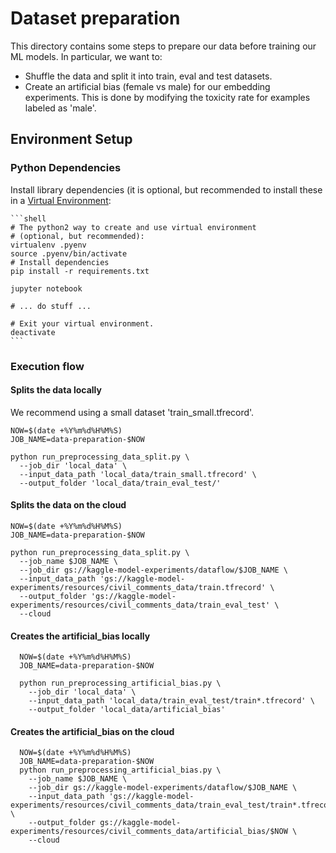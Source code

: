 # Dataset preparation

This directory contains some steps to prepare our data before training our ML models. In particular, we want to:
 * Shuffle the data and split it into train, eval and test datasets.
 * Create an artificial bias (female vs male) for our embedding experiments. This is done by modifying the toxicity rate for examples labeled as 'male'.


## Environment Setup

### Python Dependencies

Install library dependencies (it is optional, but recommended to install these
in a [Virtual Environment](https://docs.python.org/3/tutorial/venv.html):

    ```shell
    # The python2 way to create and use virtual environment
    # (optional, but recommended):
    virtualenv .pyenv
    source .pyenv/bin/activate
    # Install dependencies
    pip install -r requirements.txt

    jupyter notebook

    # ... do stuff ...

    # Exit your virtual environment.
    deactivate
    ```


### Execution flow


#### Splits the data locally

We recommend using a small dataset 'train_small.tfrecord'.

  ```shell
  NOW=$(date +%Y%m%d%H%M%S)
  JOB_NAME=data-preparation-$NOW

  python run_preprocessing_data_split.py \
    --job_dir 'local_data' \
    --input_data_path 'local_data/train_small.tfrecord' \
    --output_folder 'local_data/train_eval_test/'
  ```

#### Splits the data on the cloud

  ```shell
  NOW=$(date +%Y%m%d%H%M%S)
  JOB_NAME=data-preparation-$NOW

  python run_preprocessing_data_split.py \
    --job_name $JOB_NAME \
    --job_dir gs://kaggle-model-experiments/dataflow/$JOB_NAME \
    --input_data_path 'gs://kaggle-model-experiments/resources/civil_comments_data/train.tfrecord' \
    --output_folder 'gs://kaggle-model-experiments/resources/civil_comments_data/train_eval_test' \
    --cloud
  ```

#### Creates the artificial_bias locally

```shell
  NOW=$(date +%Y%m%d%H%M%S)
  JOB_NAME=data-preparation-$NOW

  python run_preprocessing_artificial_bias.py \
    --job_dir 'local_data' \
    --input_data_path 'local_data/train_eval_test/train*.tfrecord' \
    --output_folder 'local_data/artificial_bias'
  ```

#### Creates the artificial_bias on the cloud

```shell
  NOW=$(date +%Y%m%d%H%M%S)
  JOB_NAME=data-preparation-$NOW
  python run_preprocessing_artificial_bias.py \
    --job_name $JOB_NAME \
    --job_dir gs://kaggle-model-experiments/dataflow/$JOB_NAME \
    --input_data_path 'gs://kaggle-model-experiments/resources/civil_comments_data/train_eval_test/train*.tfrecord' \
    --output_folder gs://kaggle-model-experiments/resources/civil_comments_data/artificial_bias/$NOW \
    --cloud
  ```
